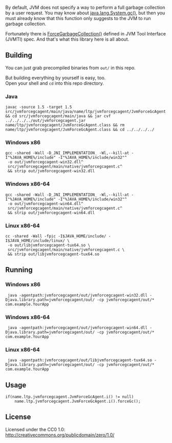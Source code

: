 By default, JVM does not specify a way to perform a full garbage collection by a user request. You may know about [java.lang.System.gc()](http://docs.oracle.com/javase/8/docs/api/java/lang/System.html#gc--), but then you must already know that this function only suggests to the JVM to run garbage collection.

Fortunately there is [ForceGarbageCollection()](http://docs.oracle.com/javase/8/docs/platform/jvmti/jvmti.html#ForceGarbageCollection) defined in JVM Tool Interface (JVMTI) spec. And that's what this library here is all about.

## Building
You can just grab precompiled binaries from `out/` in this repo.

But building everything by yourself is easy, too.  
Open your shell and `cd` into this repo directory.

### Java
```
javac -source 1.5 -target 1.5 src/jvmforcegcagent/main/java/name/ltp/jvmforcegcagent/JvmForceGcAgent.java && cd src/jvmforcegcagent/main/java && jar cvf ../../../../out/jvmforcegcagent.jar name/ltp/jvmforcegcagent/JvmForceGcAgent.class && rm name/ltp/jvmforcegcagent/JvmForceGcAgent.class && cd ../../../../
```

### Windows x86
```
gcc -shared -Wall -D_JNI_IMPLEMENTATION_ -Wl,--kill-at -I"%JAVA_HOME%/include" -I"%JAVA_HOME%/include/win32"^
 -o out/jvmforcegcagent-win32.dll^
 src/jvmforcegcagent/main/native/jvmforcegcagent.c^
 && strip out/jvmforcegcagent-win32.dll
```

### Windows x86-64
```
gcc -shared -Wall -D_JNI_IMPLEMENTATION_ -Wl,--kill-at -I"%JAVA_HOME%/include" -I"%JAVA_HOME%/include/win32"^
 -o out/jvmforcegcagent-win64.dll^
 src/jvmforcegcagent/main/native/jvmforcegcagent.c^
 && strip out/jvmforcegcagent-win64.dll
```

### Linux x86-64
```
cc -shared -Wall -fpic -I$JAVA_HOME/include/ -I$JAVA_HOME/include/linux/ \
 -o out/libjvmforcegcagent-tux64.so \
 src/jvmforcegcagent/main/native/jvmforcegcagent.c \
 && strip out/libjvmforcegcagent-tux64.so
```

## Running
### Windows x86
```
 java -agentpath:jvmforcegcagent/out/jvmforcegcagent-win32.dll -Djava.library.path=jvmforcegcagent/out/ -cp jvmforcegcagent/out/* com.example.YourApp
```

### Windows x86-64
```
 java -agentpath:jvmforcegcagent/out/jvmforcegcagent-win64.dll -Djava.library.path=jvmforcegcagent/out/ -cp jvmforcegcagent/out/* com.example.YourApp
```

### Linux x86-64
```
 java -agentpath:jvmforcegcagent/out/libjvmforcegcagent-tux64.so -Djava.library.path=jvmforcegcagent/out/ -cp jvmforcegcagent/out/* com.example.YourApp
```

## Usage
```
if(name.ltp.jvmforcegcagent.JvmForceGcAgent.i() != null)
	name.ltp.jvmforcegcagent.JvmForceGcAgent.i().forceGc();
```

## License
Licensed under the CC0 1.0: http://creativecommons.org/publicdomain/zero/1.0/

